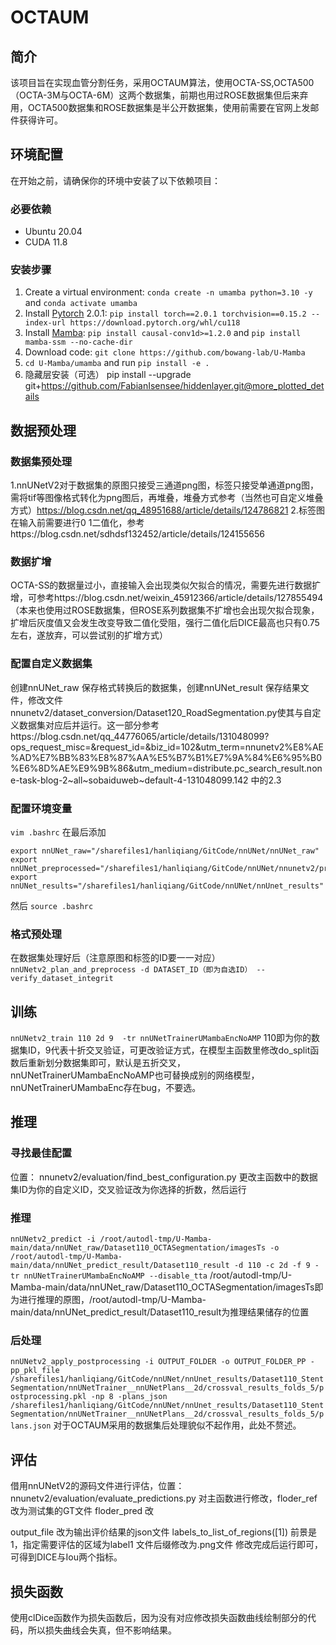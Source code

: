 # OCTAUM

## 简介
该项目旨在实现血管分割任务，采用OCTAUM算法，使用OCTA-SS,OCTA500（OCTA-3M与OCTA-6M）这两个数据集，前期也用过ROSE数据集但后来弃用，OCTA500数据集和ROSE数据集是半公开数据集，使用前需要在官网上发邮件获得许可。

## 环境配置
在开始之前，请确保你的环境中安装了以下依赖项目：

### 必要依赖
- Ubuntu 20.04
- CUDA 11.8

### 安装步骤
1. Create a virtual environment: `conda create -n umamba python=3.10 -y` and `conda activate umamba `
2. Install [Pytorch](https://pytorch.org/get-started/previous-versions/#linux-and-windows-4) 2.0.1: `pip install torch==2.0.1 torchvision==0.15.2 --index-url https://download.pytorch.org/whl/cu118`
3. Install [Mamba](https://github.com/state-spaces/mamba): `pip install causal-conv1d>=1.2.0` and `pip install mamba-ssm --no-cache-dir`
4. Download code: `git clone https://github.com/bowang-lab/U-Mamba`
5. `cd U-Mamba/umamba` and run `pip install -e .`
6. 隐藏层安装（可选） pip install --upgrade git+https://github.com/FabianIsensee/hiddenlayer.git@more_plotted_details

## 数据预处理

### 数据集预处理
1.nnUNetV2对于数据集的原图只接受三通道png图，标签只接受单通道png图，需将tif等图像格式转化为png图后，再堆叠，堆叠方式参考（当然也可自定义堆叠方式）https://blog.csdn.net/qq_48951688/article/details/124786821
2.标签图在输入前需要进行0 1二值化，参考https://blog.csdn.net/sdhdsf132452/article/details/124155656

### 数据扩增
OCTA-SS的数据量过小，直接输入会出现类似欠拟合的情况，需要先进行数据扩增，可参考https://blog.csdn.net/weixin_45912366/article/details/127855494
（本来也使用过ROSE数据集，但ROSE系列数据集不扩增也会出现欠拟合现象，扩增后灰度值又会发生改变导致二值化受阻，强行二值化后DICE最高也只有0.75左右，遂放弃，可以尝试别的扩增方式）

### 配置自定义数据集
创建nnUNet_raw 保存格式转换后的数据集，创建nnUNet_result 保存结果文件，修改文件nnunetv2/dataset_conversion/Dataset120_RoadSegmentation.py使其与自定义数据集对应后并运行。这一部分参考https://blog.csdn.net/qq_44776065/article/details/131048099?ops_request_misc=&request_id=&biz_id=102&utm_term=nnunetv2%E8%AE%AD%E7%BB%83%E8%87%AA%E5%B7%B1%E7%9A%84%E6%95%B0%E6%8D%AE%E9%9B%86&utm_medium=distribute.pc_search_result.none-task-blog-2~all~sobaiduweb~default-4-131048099.142 中的2.3

### 配置环境变量
```vim .bashrc```
在最后添加

```
export nnUNet_raw="/sharefiles1/hanliqiang/GitCode/nnUNet/nnUNet_raw"
export nnUNet_preprocessed="/sharefiles1/hanliqiang/GitCode/nnUNet/nnunetv2/preprocessing"
export nnUNet_results="/sharefiles1/hanliqiang/GitCode/nnUNet/nnUnet_results"
```
然后
```source .bashrc```

### 格式预处理
在数据集处理好后（注意原图和标签的ID要一一对应）
```nnUNetv2_plan_and_preprocess -d DATASET_ID（即为自选ID） --verify_dataset_integrit```

## 训练
```nnUNetv2_train 110 2d 9  -tr nnUNetTrainerUMambaEncNoAMP```
110即为你的数据集ID，9代表十折交叉验证，可更改验证方式，在模型主函数里修改do_split函数后重新划分数据集即可，默认是五折交叉，nnUNetTrainerUMambaEncNoAMP也可替换成别的网络模型，nnUNetTrainerUMambaEnc存在bug，不要选。

## 推理

### 寻找最佳配置
位置： nnunetv2/evaluation/find_best_configuration.py
更改主函数中的数据集ID为你的自定义ID，交叉验证改为你选择的折数，然后运行

### 推理
```nnUNetv2_predict -i /root/autodl-tmp/U-Mamba-main/data/nnUNet_raw/Dataset110_OCTASegmentation/imagesTs -o /root/autodl-tmp/U-Mamba-main/data/nnUNet_predict_result/Dataset110_result -d 110 -c 2d -f 9 -tr nnUNetTrainerUMambaEncNoAMP --disable_tta```
/root/autodl-tmp/U-Mamba-main/data/nnUNet_raw/Dataset110_OCTASegmentation/imagesTs即为进行推理的原图，/root/autodl-tmp/U-Mamba-main/data/nnUNet_predict_result/Dataset110_result为推理结果储存的位置

### 后处理
```nnUNetv2_apply_postprocessing -i OUTPUT_FOLDER -o OUTPUT_FOLDER_PP -pp_pkl_file /sharefiles1/hanliqiang/GitCode/nnUNet/nnUnet_results/Dataset110_StentSegmentation/nnUNetTrainer__nnUNetPlans__2d/crossval_results_folds_5/postprocessing.pkl -np 8 -plans_json /sharefiles1/hanliqiang/GitCode/nnUNet/nnUnet_results/Dataset110_StentSegmentation/nnUNetTrainer__nnUNetPlans__2d/crossval_results_folds_5/plans.json```
对于OCTAUM采用的数据集后处理貌似不起作用，此处不赘述。

## 评估
借用nnUNetV2的源码文件进行评估，位置：nnunetv2/evaluation/evaluate_predictions.py
对主函数进行修改，floder_ref改为测试集的GT文件
floder_pred 改

output_file 改为输出评价结果的json文件
labels_to_list_of_regions([1]) 前景是1，指定需要评估的区域为label1
文件后缀修改为.png文件
修改完成后运行即可，可得到DICE与Iou两个指标。

## 损失函数
使用clDice函数作为损失函数后，因为没有对应修改损失函数曲线绘制部分的代码，所以损失曲线会失真，但不影响结果。





